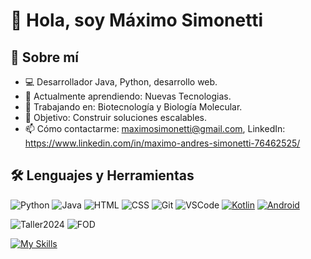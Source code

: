 

# 👋 Hola, soy Máximo Simonetti

## 🚀 Sobre mí
- 💻 Desarrollador Java, Python, desarrollo web.
- 🌱 Actualmente aprendiendo: Nuevas Tecnologias.
- 🔭 Trabajando en: Biotecnología y Biología Molecular.
- 🎯 Objetivo: Construir soluciones escalables.
- 📫 Cómo contactarme: maximosimonetti@gmail.com, LinkedIn: https://www.linkedin.com/in/maximo-andres-simonetti-76462525/

## 🛠️ Lenguajes y Herramientas
![Python](https://img.shields.io/badge/-Python-3776AB?style=flat-square&logo=python&logoColor=white)
![Java](https://img.shields.io/badge/-Java-007396?style=flat-square&logo=java&logoColor=white)
![HTML](https://img.shields.io/badge/-HTML5-E34F26?style=flat-square&logo=html5&logoColor=white)
![CSS](https://img.shields.io/badge/-CSS3-1572B6?style=flat-square&logo=css3&logoColor=white)
![Git](https://img.shields.io/badge/-Git-F05032?style=flat-square&logo=git&logoColor=white)
![VSCode](https://img.shields.io/badge/-VS%20Code-007ACC?style=flat-square&logo=visual-studio-code&logoColor=white)
[![Kotlin](https://img.shields.io/badge/-Kotlin-7F52FF?style=flat-square&logo=kotlin&logoColor=white)](https://kotlinlang.org/)
[![Android](https://img.shields.io/badge/-Android-3DDC84?style=flat-square&logo=android&logoColor=white)](https://developer.android.com/)

![Taller2024](https://img.shields.io/github/languages/top/Maximonett/Taller2024?color=blue)
![FOD](https://img.shields.io/github/languages/top/Maximonett/FOD?color=green)




[![My Skills](https://skillicons.dev/icons?i=py,java,js,bootstrap,css,html,github,kotlin,androidstudio&theme=light)](https://skillicons.dev)







